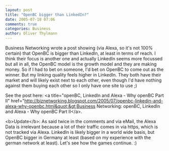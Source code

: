 ```yaml
---
layout: post
title: "OpenBC bigger than LinkedIn?"
date: 2005-07-18 07:06
comments: true
categories: Business
author: Oliver Thylmann
---
```



Business Networking wrote a post showing (via Alexa, so it's not 100% certain) that OpenBC is bigger than LinkedIn, at least in terms of reach. I think their focus is another one and actually LinkedIn seems more focussed but all in all, the OpenBC model is the growth model and they are making money. So if I had to bet on someone, I'd bet on OpenBC to come out as the winner. But my linking quality feels higher in LinkedIn. They both have their market and will likely exist next to each other, even though I'd have nothing against them buying each other so I only have one site to use ;)

See the post here: &lt;a title=&quot;openBC, LinkedIn and Alexa - Why openBC Part II&quot; href=&quot;http://biznetworking.blogspot.com/2005/07/openbc-linkedin-and-alexa-why-openbc.html&quot;&gt;Business Networking: openBC, LinkedIn and Alexa - Why openBC Part II&lt;/a&gt;.

&lt;b&gt;Update&lt;/b&gt;: As said twice in the comments and via eMail, the Alexa Data is irrelevant because a lot of their traffic comes in via https, which is not tracked via Alexa. LinkedIn is likely bigger in a world wide basis, but OpenBC bigger in Germany at least (based on my experience with the german network at least). Let's see how the games continue. :)

